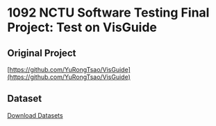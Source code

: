 # 1092 NCTU Software Testing Final Project: Test on VisGuide

## Original Project
[https://github.com/YuRongTsao/VisGuide](https://github.com/YuRongTsao/VisGuide)


## Dataset
[Download Datasets](https://drive.google.com/drive/folders/13CNfDDpSL_Lyk4QCw4QT9PAJfAulPEzh?usp=sharing)
